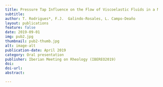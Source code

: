 ```yaml
---
title: Pressure Tap Influence on the Flow of Viscoelastic Fluids in a Microfluidic Channel
subtitle:
author: T. Rodrigues*, F.J.  Galindo-Rosales, L. Campo-Deaño
layout: publications
feature: false
date: 2019-09-01
img: pub2.jpg
thumbnail: pub2-thumb.jpg
alt: image-alt
publication-date: April 2019
category: Oral presentation
publisher: Iberian Meeting on Rheology (IBEREO2019)
doi:
doi-url:
abstract:

---
```

